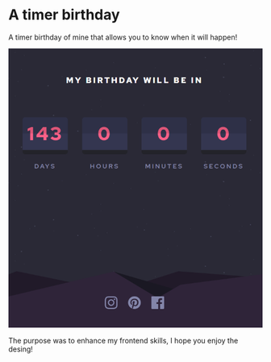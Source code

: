 # A timer birthday

A timer birthday of mine that allows you to know when it will happen!

![Algorithm schema](./images/countdown-site.png)

The purpose was to enhance my frontend skills, I hope you enjoy the desing!

